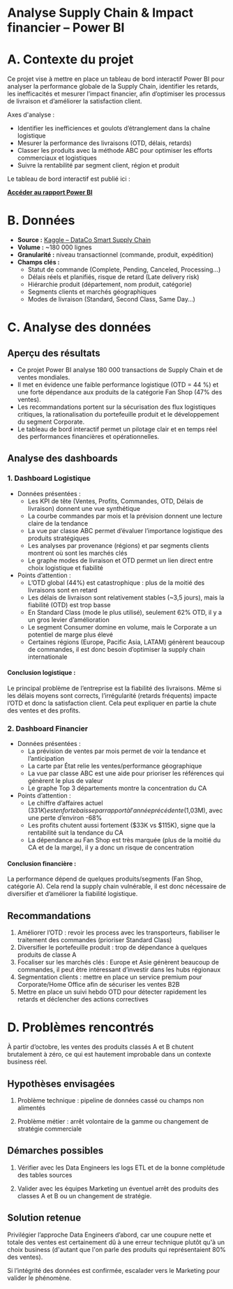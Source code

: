 # Analyse Supply Chain & Impact financier – Power BI
# A. Contexte du projet

Ce projet vise à mettre en place un tableau de bord interactif Power BI pour analyser la performance globale de la Supply Chain, identifier les retards, les inefficacités et mesurer l’impact financier, afin d’optimiser les processus de livraison et d’améliorer la satisfaction client.

Axes d'analyse :
* Identifier les inefficiences et goulots d’étranglement dans la chaîne logistique
* Mesurer la performance des livraisons (OTD, délais, retards)
* Classer les produits avec la méthode ABC pour optimiser les efforts commerciaux et logistiques
* Suivre la rentabilité par segment client, région et produit

Le tableau de bord interactif est publié ici :

**[Accéder au rapport Power BI](https://app.powerbi.com/view?r=eyJrIjoiNDQ0MWVkZmYtNmQ2OC00MThiLWE3ODQtNTQ2MGUyNjI0ZTY3IiwidCI6IjQ4M2QxZjAzLWIwNTgtNDA3Mi05YjRmLTA2NzY5NzA5MTkxMCJ9&pageName=5f046aae45f25f0c8c4a
)**


# B. Données

* **Source :** [Kaggle – DataCo Smart Supply Chain](https://www.kaggle.com/datasets/shashwatwork/dataco-smart-supply-chain-for-big-data-analysis/data)
* **Volume :** ~180 000 lignes
* **Granularité :** niveau transactionnel (commande, produit, expédition)
* **Champs clés :**
  * Statut de commande (Complete, Pending, Canceled, Processing…)
  * Délais réels et planifiés, risque de retard (Late delivery risk)
  * Hiérarchie produit (département, nom produit, catégorie)
  * Segments clients et marchés géographiques
  * Modes de livraison (Standard, Second Class, Same Day…)

# C. Analyse des données
## Aperçu des résultats

* Ce projet Power BI analyse 180 000 transactions de Supply Chain et de ventes mondiales.
* Il met en évidence une faible performance logistique (OTD = 44 %) et une forte dépendance aux produits de la catégorie Fan Shop (47% des ventes).
* Les recommandations portent sur la sécurisation des flux logistiques critiques, la rationalisation du portefeuille produit et le développement du segment Corporate.
* Le tableau de bord interactif permet un pilotage clair et en temps réel des performances financières et opérationnelles.

## Analyse des dashboards

### 1. Dashboard Logistique
* Données présentées :
  * Les KPI de tête (Ventes, Profits, Commandes, OTD, Délais de livraison) donnent une vue synthétique
  * La courbe commandes par mois et la prévision donnent une lecture claire de la tendance
  * La vue par classe ABC permet d’évaluer l’importance logistique des produits stratégiques
  * Les analyses par provenance (régions) et par segments clients montrent où sont les marchés clés
  * Le graphe modes de livraison et OTD permet un lien direct entre choix logistique et fiabilité
* Points d’attention :
  * L’OTD global (44%) est catastrophique : plus de la moitié des livraisons sont en retard
  * Les délais de livraison sont relativement stables (~3,5 jours), mais la fiabilité (OTD) est trop basse
  * En Standard Class (mode le plus utilisé), seulement 62% OTD, il y a un gros levier d’amélioration
  * Le segment Consumer domine en volume, mais le Corporate a un potentiel de marge plus élevé 
  * Certaines régions (Europe, Pacific Asia, LATAM) génèrent beaucoup de commandes, il est donc besoin d’optimiser la supply chain internationale

#### Conclusion logistique :
Le principal problème de l’entreprise est la fiabilité des livraisons. Même si les délais moyens sont corrects, l’irrégularité (retards fréquents) impacte l’OTD et donc la satisfaction client. Cela peut expliquer en partie la chute des ventes et des profits.

### 2. Dashboard Financier
* Données présentées :
  * La prévision de ventes par mois permet de voir la tendance et l’anticipation
  * La carte par État relie les ventes/performance géographique
  * La vue par classe ABC est une aide pour prioriser les références qui génèrent le plus de valeur
  * Le graphe Top 3 départements montre la concentration du CA
* Points d’attention :
  * Le chiffre d’affaires actuel ($331K) est en forte baisse par rapport à l'année précédente ($1,03M), avec une perte d’environ -68%
  * Les profits chutent aussi fortement ($33K vs $115K), signe que la rentabilité suit la tendance du CA
  * La dépendance au Fan Shop est très marquée (plus de la moitié du CA et de la marge), il y a donc un risque de concentration

#### Conclusion financière :
La performance dépend de quelques produits/segments (Fan Shop, catégorie A). Cela rend la supply chain vulnérable, il est donc nécessaire de diversifier et d’améliorer la fiabilité logistique.

## Recommandations
1.	Améliorer l’OTD : revoir les process avec les transporteurs, fiabiliser le traitement des commandes (prioriser Standard Class)
2.	Diversifier le portefeuille produit : trop de dépendance à quelques produits de classe A
3.	Focaliser sur les marchés clés : Europe et Asie génèrent beaucoup de commandes, il peut être intéressant d’investir dans les hubs régionaux
4.	Segmentation clients : mettre en place un service premium pour Corporate/Home Office afin de sécuriser les ventes B2B
5.	Mettre en place un suivi hebdo OTD pour détecter rapidement les retards et déclencher des actions correctives

# D. Problèmes rencontrés

À partir d’octobre, les ventes des produits classés A et B chutent brutalement à zéro, ce qui est hautement improbable dans un contexte business réel.

## Hypothèses envisagées

1. Problème technique : pipeline de données cassé ou champs non alimentés

2. Problème métier : arrêt volontaire de la gamme ou changement de stratégie commerciale

## Démarches possibles

1. Vérifier avec les Data Engineers les logs ETL et de la bonne complétude des tables sources

2. Valider avec les équipes Marketing un éventuel arrêt des produits des classes A et B ou un changement de stratégie.

## Solution retenue

Privilégier l’approche Data Engineers d’abord, car une coupure nette et totale des ventes est certainement dû à une erreur technique plutôt qu'à un choix business (d'autant que l'on parle des produits qui représentaient 80% des ventes).

Si l’intégrité des données est confirmée, escalader vers le Marketing pour valider le phénomène.
